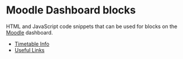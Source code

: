 # Moodle Dashboard blocks

HTML and JavaScript code snippets that can be used for blocks on the [Moodle](https://moodle.org) dashboard.

- [Timetable Info](dashboard/timetableweek/README.md)
- [Useful Links](dashboard/links/README.md)
